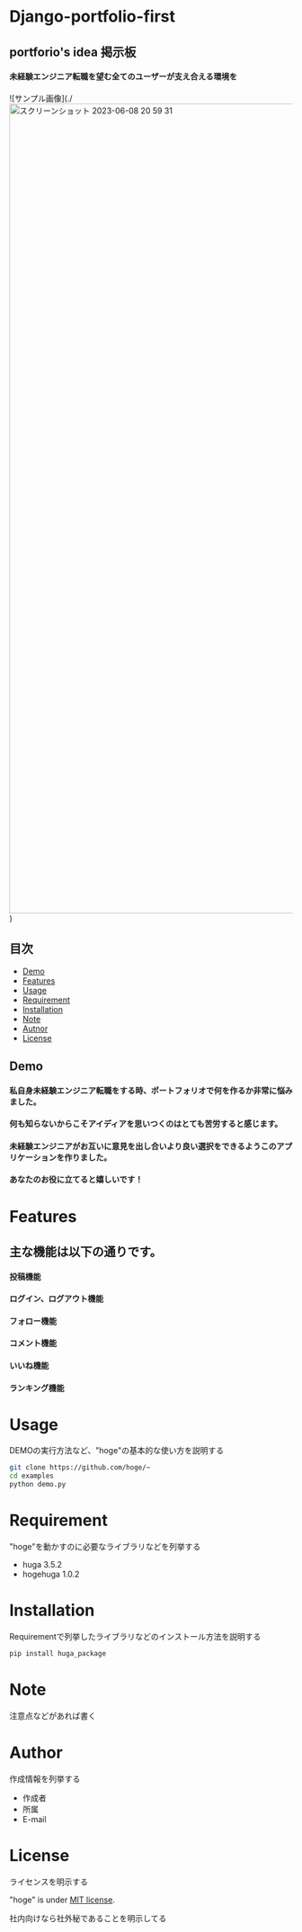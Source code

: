 # __Django-portfolio-first__
## portforio's idea 掲示板
#### 未経験エンジニア転職を望む全てのユーザーが支え合える環境を

![サンプル画像](./<img width="1440" alt="スクリーンショット 2023-06-08 20 59 31" src="https://github.com/goat2130/Django-portfolio-first/assets/124475744/af8af353-cc8e-4624-99af-6e21309a7d51">
)

## 目次
- [Demo](#Demo)
- [Features](#Features)
- [Usage](#Usage)
- [Requirement](#Requirement)
- [Installation](#Installation)
- [Note](#Note)
- [Autnor](#Author)
- [License](#License)

 
## Demo
 
#### 私自身未経験エンジニア転職をする時、ポートフォリオで何を作るか非常に悩みました。
#### 何も知らないからこそアイディアを思いつくのはとても苦労すると感じます。
#### 未経験エンジニアがお互いに意見を出し合いより良い選択をできるようこのアプリケーションを作りました。
#### あなたのお役に立てると嬉しいです！
 
# Features
## 主な機能は以下の通りです。
 
#### 投稿機能
#### ログイン、ログアウト機能
#### フォロー機能
#### コメント機能
#### いいね機能
#### ランキング機能

# Usage
 
DEMOの実行方法など、"hoge"の基本的な使い方を説明する
 
```bash
git clone https://github.com/hoge/~
cd examples
python demo.py
```
 
# Requirement
 
"hoge"を動かすのに必要なライブラリなどを列挙する
 
* huga 3.5.2
* hogehuga 1.0.2
 
# Installation
 
Requirementで列挙したライブラリなどのインストール方法を説明する
 
```bash
pip install huga_package
```
 
# Note
 
注意点などがあれば書く
 
# Author
 
作成情報を列挙する
 
* 作成者
* 所属
* E-mail
 
# License
ライセンスを明示する
 
"hoge" is under [MIT license](https://en.wikipedia.org/wiki/MIT_License).
 
社内向けなら社外秘であることを明示してる
